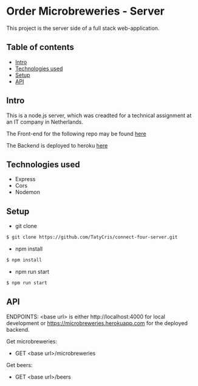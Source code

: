 # Order Microbreweries - Server
This project is the server side of a full stack web-application.

## Table of contents
- [Intro](#Intro)
- [Technologies used](#Technologies-used)
- [Setup](#Setup)
- [API](#API)

## Intro
This is a node.js server, which was creadted for a technical assignment at an IT company in Netherlands.

The Front-end for the following repo may be found [here](https://github.com/TatyCris/order-microbreweries-client)

The Backend is deployed to heroku [here](
https://microbreweries.herokuapp.com)

## Technologies used
- Express
- Cors
- Nodemon

## Setup

- git clone
```bash
$ git clone https://github.com/TatyCris/connect-four-server.git
```

- npm install
```bash
$ npm install
```

- npm run start
```bash
$ npm run start
```

## API

ENDPOINTS:
\<base url\> is either http://localhost:4000 for local development or https://microbreweries.herokuapp.com for the deployed backend.

Get microbreweries:
- GET \<base url\>/microbreweries

Get beers:
- GET \<base url\>/beers
